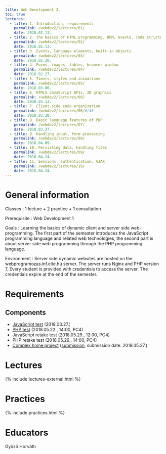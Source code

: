 ```yaml
---
title: Web Development 2.
toc: true
lectures:
  - title: 1. Introduction, requirements
    permalink: /webdev2/lectures/01/
    date: 2018.02.13.
  - title: 2. The basics of HTML programming. DOM, events, code structure.
    permalink: /webdev2/lectures/02/
    date: 2018.02.13.
  - title: 3. Events, language elements, built-in objects
    permalink: /webdev2/lectures/03/
    date: 2018.02.20.
  - title: 4. Forms, images, tables, browser window
    permalink: /webdev2/lectures/04/
    date: 2018.02.27.
  - title: 5. Timers, styles and animations
    permalink: /webdev2/lectures/05/
    date: 2018.03.06.
  - title: 6. HTML5 JavaScript APIs, 2D graphics
    permalink: /webdev2/lectures/06/
    date: 2018.03.13.
  - title: 7. Client-side code organization
    permalink: /webdev2/lectures/06/#/45
    date: 2018.03.20.
  - title: 8. Basic language features of PHP
    permalink: /webdev2/lectures/07/
    date: 2018.03.27.
  - title: 9. Handling input, form processing
    permalink: /webdev2/lectures/08/
    date: 2018.04.09.
  - title: 10. Persisting data, handling files
    permalink: /webdev2/lectures/09/
    date: 2018.04.24.
  - title: 11. Sessions, authentication, AJAX
    permalink: /webdev2/lectures/10/
    date: 2018.04.24.
---
```


# General information

Classes
: 1 lecture + 2 practice + 1 consultation

Prerequisite
: Web Development 1

Goals
: Learning the basics of dynamic client and server side web-programming. The first part of the semester introduces the JavaScript programming language and related web technologies, the second part is about server side web programming through the PHP programming language.

Environment
: Server side dynamic websites are hosted on the webprogramozas.inf.elte.hu server. The server runs Nginx and PHP version 7. Every student is provided with credentials to access the server. The credentials expire at the end of the semester.

# Requirements

## Components

- [JavaScript test](http://webprogramozas.inf.elte.hu/webdev2/tests/js_test.html) (2018.03.27.)
- [PHP test](http://webprogramozas.inf.elte.hu/webdev2/tests/php_test.html) (2018.05.22., 14:00, PC4)
- JavaScript retake test (2018.05.29., 12:00, PC4)
- PHP retake test (2018.05.29., 14:00, PC4)
- [Complex home project](http://webprogramozas.inf.elte.hu/webdev2/tests/mastermind.html) ([submission](http://webprogramozas.inf.elte.hu/ebr), submission date: 2018.05.27.)


<!--Összevont (folyamatos) értékelésű tárgy.

## Az értékelés összetevői

* Beadandó feladat: JavaScript (DOM)
    Határidő: 2017. november 19. éjfél
* Beadandó feladat: JavaScript (canvas)
    Határidő: 2017. december 31. éjfél  
* Beadandó feladat: PHP
    Határidő: 2018. január 21. éjfél


## A beadandók értékelése

* A beadandók értékelése jeggyel történik: 1-5 jegy kapható rá.
* Az értékelés egy mindenki számára elérhető szempontok alapján történik.
* A beadandókat határidőre kell elkészíteni.
* A beadandókat a webprogramozas szerverre kell feltölteni a [feltöltő felületen](http://webprogramozas.inf.elte.hu/ebr) keresztül.
* A beadandók plágiumellenőrzésen mennek keresztül az esetleges másolásokat kiszűrendő.
* A beadandók készítőit szükség esetén megkérhetjük megoldásaik megvédésére.

## Jegyszerzés feltételei

* Részvétel a gyakorlatok legalább 75%-án (maximum 3 hiányzás)
* Három elfogadott beadandó

## Értékelés

* A három beadandó feladat jegyének átlaga

-->

# Lectures

{% include lectures-external.html %}

# Practices

{% include practices.html %}

# Educators

Győző Horváth

<!--
# Segédanyagok

## Elektronikus tananyag

* [Bevezetés a kliens- és szerveroldali webalkalmazások készítésébe (elektronikus tananyag)](http://webprogramozas.inf.elte.hu/tananyag/wf2/index.html)

# Oktatók

## Előadó

Horváth Győző

## Gyakorlatvezető

Horváth Győző

-->
